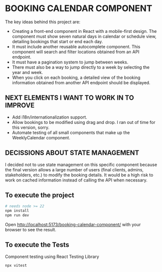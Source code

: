 # BOOKING CALENDAR COMPONENT

The key ideas behind this project are:

- Creating a front-end component in React with a mobile-first design.
  The component must show seven natural days in calendar or schedule view, detailing bookings that start or end each day.
- It must include another reusable autocomplete component. This component will search and filter locations obtained from an API endpoint.
- It must have a pagination system to jump between weeks.
- There must also be a way to jump directly to a week by selecting the year and week.
- When you click on each booking, a detailed view of the booking information obtained from another API endpoint should be displayed.

## NEXT ELEMENTS I WANT TO WORK IN TO IMPROVE

- Add i18n/internationalization support.
- Allow bookings to be modified using drag and drop. I ran out of time for this version, sorry.
- Automate testing of all small components that make up the WeeklyCalendar component.

## DECISSIONS ABOUT STATE MANAGEMENT

I decided not to use state management on this specific component because the final version allows a large number of users (final clients, admins, stakeholders, etc.) to modify the booking details. It would be a high risk to work on cached information instead of calling the API when necessary.

## To execute the project

```bash
# needs node >= 22
npm install
npm run dev
```

Open [http://localhost:5173/booking-calendar-component/](http://localhost:5173/booking-calendar-component/) with your browser to see the result.

## To execute the Tests

Component testing using React Testing Library

```bash
npx vitest
```
